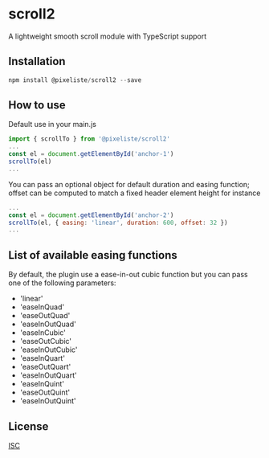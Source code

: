 # scroll2

A lightweight smooth scroll module with TypeScript support

## Installation

```javascript
npm install @pixeliste/scroll2 --save
```

## How to use

Default use in your main.js

```typescript
import { scrollTo } from '@pixeliste/scroll2'
...
const el = document.getElementById('anchor-1')
scrollTo(el)
...
```

You can pass an optional object for default duration and easing function; offset can be computed to match a fixed header element height for instance

```javascript
...
const el = document.getElementById('anchor-2')
scrollTo(el, { easing: 'linear', duration: 600, offset: 32 })
...
```

## List of available easing functions

By default, the plugin use a ease-in-out cubic function but you can pass one of the following parameters:

- 'linear'
- 'easeInQuad'
- 'easeOutQuad'
- 'easeInOutQuad'
- 'easeInCubic'
- 'easeOutCubic'
- 'easeInOutCubic'
- 'easeInQuart'
- 'easeOutQuart'
- 'easeInOutQuart'
- 'easeInQuint'
- 'easeOutQuint'
- 'easeInOutQuint'

## License

[ISC](https://opensource.org/licenses/ISC)
